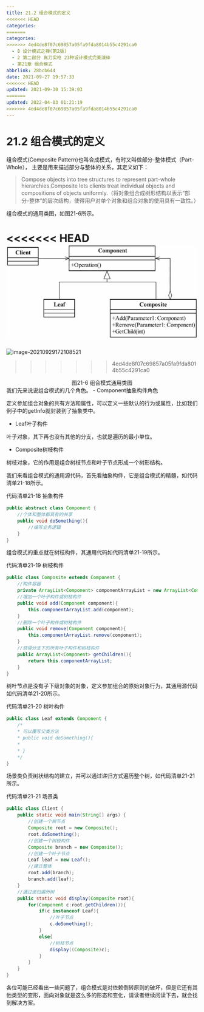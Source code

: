 ```yaml
---
title: 21.2 组合模式的定义
<<<<<<< HEAD
categories:
=======
categories: 
>>>>>>> 4ed4de8f07c69857a05fa9fda8014b55c4291ca0
  - 8 设计模式之禅(第2版)
  - 2 第二部分 真刀实枪 23种设计模式完美演绎
  - 第21章 组合模式
abbrlink: 28bcb644
date: 2021-09-27 19:57:33
<<<<<<< HEAD
updated: 2021-09-30 15:39:03
=======
updated: 2022-04-03 01:21:19
>>>>>>> 4ed4de8f07c69857a05fa9fda8014b55c4291ca0
---
```

# 21.2 组合模式的定义
组合模式(Composite Pattern)也叫合成模式，有时又叫做部分-整体模式（Part-Whole）， 主要是用来描述部分与整体的关系，其定义如下：

> Compose objects into tree structures to represent part-whole hierarchies.Composite lets clients treat individual objects and compositions of objects uniformly.（将对象组合成树形结构以表示“部分-整体”的层次结构，使得用户对单个对象和组合对象的使用具有一致性。）

组合模式的通用类图，如图21-6所示。

<<<<<<< HEAD
![image-20210929172108521](https://raw.githubusercontent.com/lanlan2017/images/master/Blog/Sum/20210929172108.png)
=======
![image-20210929172108521](https://gitee.com/XiaoLan223/images/raw/master/Blog/Sum/20210929172108.png)
>>>>>>> 4ed4de8f07c69857a05fa9fda8014b55c4291ca0

<center>图21-6 组合模式通用类图</center>
我们先来说说组合模式的几个角色。
- Component抽象构件角色

定义参加组合对象的共有方法和属性，可以定义一些默认的行为或属性，比如我们例子中的getInfo就封装到了抽象类中。

- Leaf叶子构件

叶子对象，其下再也没有其他的分支，也就是遍历的最小单位。

- Composite树枝构件

树枝对象，它的作用是组合树枝节点和叶子节点形成一个树形结构。

我们来看组合模式的通用源代码，首先看抽象构件，它是组合模式的精髓，如代码清单21-18所示。

代码清单21-18 抽象构件
```java
public abstract class Component {
    //个体和整体都具有的共享
    public void doSomething(){
        //编写业务逻辑
    }
}
```
组合模式的重点就在树枝构件，其通用代码如代码清单21-19所示。

代码清单21-19 树枝构件
```java
public class Composite extends Component {
    //构件容器
    private ArrayList<Component> componentArrayList = new ArrayList<Component>();
    //增加一个叶子构件或树枝构件
    public void add(Component component){
        this.componentArrayList.add(component);
    }
    //删除一个叶子构件或树枝构件
    public void remove(Component component){
        this.componentArrayList.remove(component);
    }
    //获得分支下的所有叶子构件和树枝构件
    public ArrayList<Component> getChildren(){
        return this.componentArrayList;
    }
}
```
树叶节点是没有子下级对象的对象，定义参加组合的原始对象行为，其通用源代码如代码清单21-20所示。

代码清单21-20 树叶构件
```java
public class Leaf extends Component {
    /*
    * 可以覆写父类方法 
    * public void doSomething(){
    *
    * }
    */
}
```
场景类负责树状结构的建立，并可以通过递归方式遍历整个树，如代码清单21-21所示。

代码清单21-21 场景类
```java
public class Client {
    public static void main(String[] args) {
        //创建一个根节点
        Composite root = new Composite();
        root.doSomething();
        //创建一个树枝构件
        Composite branch = new Composite();
        //创建一个叶子节点
        Leaf leaf = new Leaf();
        //建立整体
        root.add(branch);
        branch.add(leaf);
    }
    //通过递归遍历树
    public static void display(Composite root){
        for(Component c:root.getChildren()){
            if(c instanceof Leaf){
                //叶子节点
                c.doSomething();
            }
            else{
                //树枝节点
                display((Composite)c);
            }
        }
    }
}
```
各位可能已经看出一些问题了，组合模式是对依赖倒转原则的破坏，但是它还有其他类型的变形，面向对象就是这么多的形态和变化，请读者继续阅读下去，就会找到解决方案。

